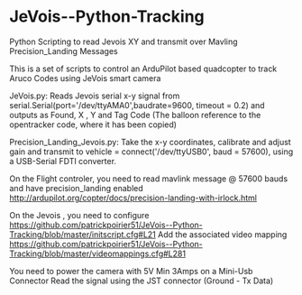 # JeVois--Python-Tracking
Python Scripting to read Jevois XY and transmit over Mavling Precision_Landing Messages

This is a set of scripts to control an ArduPilot based quadcopter to track Aruco Codes using JeVois smart camera

JeVois.py: Reads Jevois serial x-y signal from  serial.Serial(port='/dev/ttyAMA0',baudrate=9600, timeout = 0.2) and outputs as Found, X , Y and Tag Code (The balloon reference to the opentracker code, where it has been copied)

Precision_Landing_Jevois.py: Take the x-y coordinates, calibrate and adjust gain and transmit to vehicle = connect('/dev/ttyUSB0', baud = 57600), using a USB-Serial FDTI converter.

On the Flight controler, you need to read mavlink message @ 57600 bauds and have precision_landing enabled http://ardupilot.org/copter/docs/precision-landing-with-irlock.html

On the Jevois , you need to configure https://github.com/patrickpoirier51/JeVois--Python-Tracking/blob/master/initscript.cfg#L21
Add the associated video mapping https://github.com/patrickpoirier51/JeVois--Python-Tracking/blob/master/videomappings.cfg#L281

You need to power the camera with 5V Min 3Amps on a Mini-Usb Connector
Read the signal using the JST connector (Ground - Tx Data)


